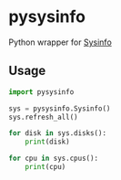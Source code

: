 # pysysinfo

Python wrapper for [Sysinfo](https://github.com/GuillaumeGomez/sysinfo)

## Usage

```python
import pysysinfo

sys = pysysinfo.Sysinfo()
sys.refresh_all()

for disk in sys.disks():
    print(disk)

for cpu in sys.cpus():
    print(cpu)
```
